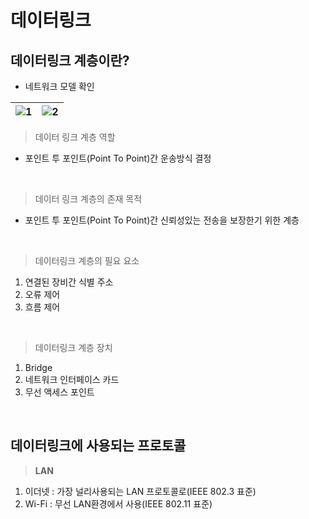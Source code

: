 # 데이터링크
## 데이터링크 계층이란?
- 네트워크 모델 확인 <br>

|![1](https://github.com/user-attachments/assets/014b4f20-625e-4db8-911e-656d834f92e9)|![2](https://github.com/user-attachments/assets/c92b2d2a-c0f9-4b6b-bd64-5106efb80184)|
|-|-|

> 데이터 링크 계층 역할
- 포인트 투 포인트(Point To Point)간 운송방식 결정
<br>

> 데이터 링크 계층의 존재 목적
- 포인트 투 포인트(Point To Point)간 신뢰성있는 전송을 보장한기 위한 계층
<br>

> 데이터링크 계층의 필요 요소
  1. 연결된 장비간 식별 주소
  2. 오류 제어
  3. 흐름 제어
<br>

> 데이터링크 계층 장치

  1. Bridge
  2. 네트워크 인터페이스 카드
  3. 무선 액세스 포인트
<br>

## 데이터링크에 사용되는 프로토콜
> **LAN**
1. 이더넷 : 가장 널리사용되는 LAN 프로토콜로(IEEE 802.3 표준)
2. Wi-Fi : 무선 LAN환경에서 사용(IEEE 802.11 표준)
